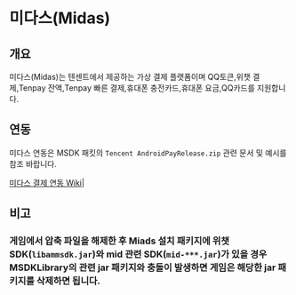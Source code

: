 ﻿미다스(Midas)
==============

## 개요

미다스(Midas)는 텐센트에서 제공하는 가상 결제 플랫폼이며 QQ토큰,위챗 결제,Tenpay 잔액,Tenpay 빠른 결제,휴대폰 충전카드,휴대폰 요금,QQ카드를 지원합니다.

## 연동

미다스 연동은 MSDK 패킷의 `Tencent AndroidPayRelease.zip` 관련 문서 및 예시를 참조 바랍니다.

[미다스 결제 연동 Wiki](http://wiki.mg.open.qq.com/index.php?title=%E6%94%AF%E4%BB%98%E6%8E%A5%E5%85%A5)|


## 비고

### 게임에서 압축 파일을 해제한 후 Miads 설치 패키지에 위챗 SDK(`libammsdk.jar`)와 mid 관련 SDK(`mid-***.jar`)가 있을 경우 MSDKLibrary의 관련 jar 패키지와 충돌이 발생하면 게임은 해당한 jar 패키지를 삭제하면 됩니다.
